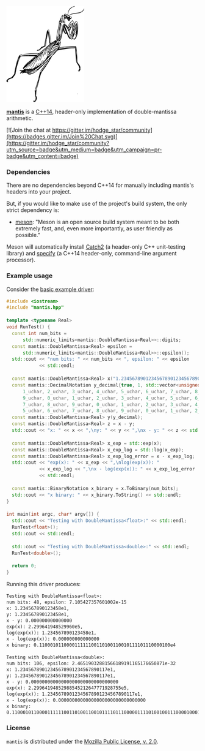 ![](./images/mantis-50pct.png)

[**mantis**](https://gitlab.com/hodge_star/mantis) is a
[C++14](https://en.wikipedia.org/wiki/C%2B%2B14), header-only implementation of
double-mantissa arithmetic.

[![Join the chat at https://gitter.im/hodge_star/community](https://badges.gitter.im/Join%20Chat.svg)](https://gitter.im/hodge_star/community?utm_source=badge&utm_medium=badge&utm_campaign=pr-badge&utm_content=badge)

### Dependencies
There are no dependencies beyond C++14 for manually including mantis's headers
into your project.

But, if you would like to make use of the project's build system, the only
strict dependency is:

* [meson](http://mesonbuild.com): "Meson is an open source build system meant
to be both extremely fast, and, even more importantly, as user friendly as
possible."

Meson will automatically install
[Catch2](https://github.com/catchorg/Catch2) (a header-only C++
unit-testing library) and [specify](https://gitlab.com/hodge_star/specify)
(a C++14 header-only, command-line argument processor).

### Example usage

Consider the [basic example driver](https://gitlab.com/hodge_star/mantis/blob/master/example/basic.cc):
```c++
#include <iostream>
#include "mantis.hpp"

template <typename Real>
void RunTest() {
  const int num_bits =
      std::numeric_limits<mantis::DoubleMantissa<Real>>::digits;
  const mantis::DoubleMantissa<Real> epsilon =
      std::numeric_limits<mantis::DoubleMantissa<Real>>::epsilon();
  std::cout << "num bits: " << num_bits << ", epsilon: " << epsilon
            << std::endl;

  const mantis::DoubleMantissa<Real> x("1.2345678901234567890123456789012e1");
  const mantis::DecimalNotation y_decimal{true, 1, std::vector<unsigned char>{
      1_uchar, 2_uchar, 3_uchar, 4_uchar, 5_uchar, 6_uchar, 7_uchar, 8_uchar,
      9_uchar, 0_uchar, 1_uchar, 2_uchar, 3_uchar, 4_uchar, 5_uchar, 6_uchar,
      7_uchar, 8_uchar, 9_uchar, 0_uchar, 1_uchar, 2_uchar, 3_uchar, 4_uchar,
      5_uchar, 6_uchar, 7_uchar, 8_uchar, 9_uchar, 0_uchar, 1_uchar, 2_uchar}};
  const mantis::DoubleMantissa<Real> y(y_decimal);
  const mantis::DoubleMantissa<Real> z = x - y;
  std::cout << "x: " << x << ",\ny: " << y << ",\nx - y: " << z << std::endl;

  const mantis::DoubleMantissa<Real> x_exp = std::exp(x);
  const mantis::DoubleMantissa<Real> x_exp_log = std::log(x_exp);
  const mantis::DoubleMantissa<Real> x_exp_log_error = x - x_exp_log;
  std::cout << "exp(x): " << x_exp << ",\nlog(exp(x)): "
            << x_exp_log << ",\nx - log(exp(x)): " << x_exp_log_error
            << std::endl;

  const mantis::BinaryNotation x_binary = x.ToBinary(num_bits);
  std::cout << "x binary: " << x_binary.ToString() << std::endl;
}

int main(int argc, char* argv[]) {
  std::cout << "Testing with DoubleMantissa<float>:" << std::endl;
  RunTest<float>();
  std::cout << std::endl;

  std::cout << "Testing with DoubleMantissa<double>:" << std::endl;
  RunTest<double>();

  return 0;
}
```

Running this driver produces:
```
Testing with DoubleMantissa<float>:
num bits: 48, epsilon: 7.105427357601002e-15
x: 1.234567890123458e1,
y: 1.234567890123458e1,
x - y: 0.000000000000000
exp(x): 2.299641948529960e5,
log(exp(x)): 1.234567890123458e1,
x - log(exp(x)): 0.000000000000000
x binary: 0.110001011000011111100110100110010111101110000100e4

Testing with DoubleMantissa<double>:
num bits: 106, epsilon: 2.46519032881566189191165176650871e-32
x: 1.23456789012345678901234567890117e1,
y: 1.23456789012345678901234567890117e1,
x - y: 0.00000000000000000000000000000000
exp(x): 2.29964194852988545212647771928755e5,
log(exp(x)): 1.23456789012345678901234567890117e1,
x - log(exp(x)): 0.00000000000000000000000000000000
x binary: 0.1100010110000111111001101001100101111011100000111101001001110000100011010110110011100011001000110010001111e4
```

### License
`mantis` is distributed under the
[Mozilla Public License, v. 2.0](https://www.mozilla.org/media/MPL/2.0/index.815ca599c9df.txt).
